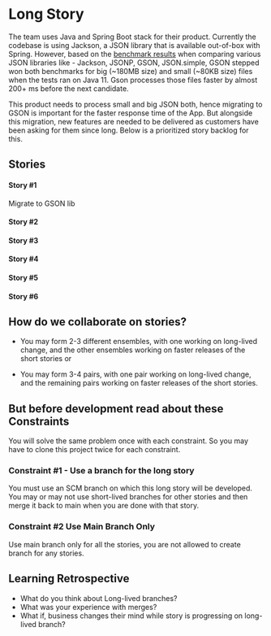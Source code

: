 # Long Story

The team uses Java and Spring Boot stack for their product.  Currently the codebase is using Jackson, a JSON library that is available out-of-box with Spring.  However,  based on the [benchmark results](https://www.overops.com/blog/the-ultimate-json-library-json-simple-vs-gson-vs-jackson-vs-json/) when comparing various JSON libraries like - Jackson, JSONP, GSON, JSON.simple, GSON stepped won both benchmarks for big (~180MB size) and small (~80KB size) files when the tests ran on Java 11. Gson processes those files faster by almost 200+ ms before the next candidate.

This product needs to process small and big JSON both, hence migrating to GSON is important for the faster response time of the App.  But alongside this migration, new features are needed to be delivered as customers have been asking for them since long.  Below is a prioritized story backlog for this.

## Stories

#### Story #1
Migrate to GSON lib

#### Story #2

#### Story #3

#### Story #4

#### Story #5

#### Story #6

## How do we collaborate on stories?
* You may form 2-3 different ensembles, with one working on long-lived change, and the other ensembles working on faster releases of the short stories or

* You may form 3-4 pairs, with one pair working on long-lived change, and the   remaining pairs working on faster releases of the short stories.

## But before development read about these Constraints
You will solve the same problem once with each constraint.  So you may have to clone this project twice for each constraint.

### Constraint #1 - Use a branch for the long story
You must use an SCM branch on which this long story will be developed.  You may or may not use short-lived branches for other stories and then merge it back to main when you are done with that story.


### Constraint #2 Use Main Branch Only
Use main branch only for all the stories, you are not allowed to create branch for any stories.


## Learning Retrospective
* What do you think about Long-lived branches?
* What was your experience with merges?
* What if, business changes their mind while story is progressing on long-lived branch?

